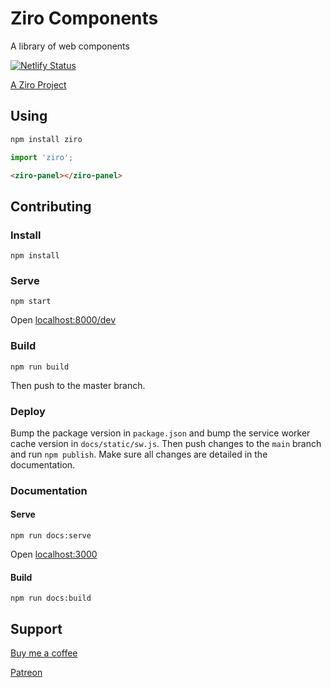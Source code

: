 # Ziro Components

A library of web components

[![Netlify Status](https://api.netlify.com/api/v1/badges/5725bd07-7160-4bf8-aaf5-13a8a7580e7b/deploy-status)](https://app.netlify.com/sites/ziro-components/deploys)

[A Ziro Project](https://ziro.alexlockhart.me/) 

## Using

```bash
npm install ziro
```

```js
import 'ziro';
```

```html
<ziro-panel></ziro-panel>
```

## Contributing

### Install

```
npm install
```

### Serve

```
npm start
```

Open [localhost:8000/dev](http://localhost:8000/dev)

### Build

```
npm run build
```

Then push to the master branch.

### Deploy

Bump the package version in `package.json` and bump the service worker cache version in `docs/static/sw.js`. Then push changes to the `main` branch and run `npm publish`. Make sure all changes are detailed in the documentation.

### Documentation

#### Serve

```
npm run docs:serve
```

Open [localhost:3000](http://localhost:3000)

#### Build

```
npm run docs:build
```

## Support

[Buy me a coffee](https://www.buymeacoffee.com/alexlockhart)

[Patreon](https://www.patreon.com/alexlockhart)
